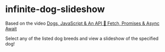 # infinite-dog-slideshow
Based on the video [Dogs, JavaScript & An API 🐶 Fetch, Promises & Async Await](https://www.youtube.com/watch?v=AVmGmLFcukM)

Select any of the listed dog breeds and view a slideshow of the specified dog!